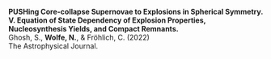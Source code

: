 **PUSHing Core-collapse Supernovae to Explosions in Spherical Symmetry. V. Equation of State Dependency of Explosion Properties, Nucleosynthesis Yields, and Compact Remnants.**
<br>
Ghosh, S., **Wolfe, N.**, & Fröhlich, C. (2022)
<br>
The Astrophysical Journal.
<br>